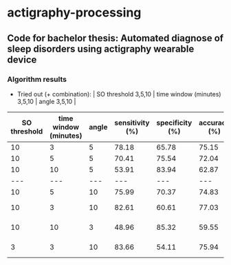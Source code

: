 # actigraphy-processing

## Code for bachelor thesis: Automated diagnose of sleep disorders using actigraphy wearable device

### Algorithm results

- Tried out (+ combination): | SO threshold 3,5,10 | time window (minutes) 3,5,10 | angle 3,5,10 |

|SO threshold | time window (minutes) | angle | sensitivity (%)| specificity (%)|accuracy (%)|MCC (-)| note |
| --- | --- | --- | --- | --- | --- | --- | ---|
|10 |3  |5 | 78.18| 65.78| 75.15|    0.39| ...|
|10 |5  |5 | 70.41	|75.54| 72.04|   0.38| ...|
|10 |10 |5 | 53.91|  83.94| 62.87	 |      0.31| ...|    
| --- | --- | --- | --- | --- | --- | --- |  ---|
|10 |5 |10 | 75.99 | 70.37 | 74.83 | 0.40 | balanced|
|10 |3 |10 | 82.61 | 60.61 | 77.03 | 0.40 | max accuracy|
|10 |10 |3 | 48.96 | 85.32 | 59.55 | 0.28 | max specificity|
|3 |3 |10 | 83.66 | 54.11 | 75.94 | 0.36 | max sensitivity|


